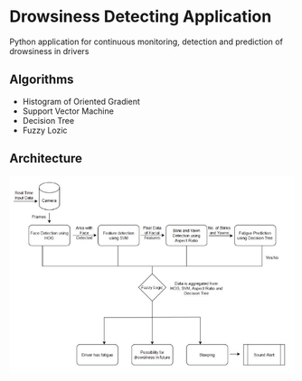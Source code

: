 # Drowsiness Detecting Application
Python application for continuous monitoring, detection and prediction of drowsiness in drivers

## Algorithms
- Histogram of Oriented Gradient
- Support Vector Machine
- Decision Tree
- Fuzzy Lozic

## Architecture
![image](https://github.com/ShanmukhP/Drowsiness_Detecting_Application/blob/main/Architecture.JPG)

